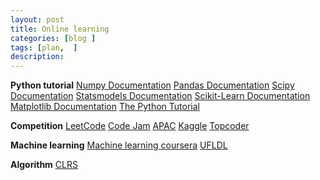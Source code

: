 ```yaml
---
layout: post
title: Online learning
categories: [blog ]
tags: [plan,  ]
description: 
---
```


**Python tutorial**
[Numpy Documentation](https://docs.scipy.org/doc/numpy-dev/user/quickstart.html)
[Pandas Documentation](http://pandas.pydata.org/pandas-docs/version/0.17.0/index.html)
[Scipy Documentation](http://docs.scipy.org/doc/scipy/reference/)
[Statsmodels Documentation](http://statsmodels.sourceforge.net/stable/)
[Scikit-Learn Documentation](http://scikit-learn.org/stable/documentation.html)
[Matplotlib Documentation](http://matplotlib.org/)
[The Python Tutorial](https://docs.python.org/3/tutorial/index.html)

**Competition**
[LeetCode](https://leetcode.com/problemset/algorithms/)
[Code Jam](https://code.google.com/codejam/contests.html)
[APAC](https://code.google.com/codejam/apactest)
[Kaggle](https://www.kaggle.com)
[Topcoder](https://arena.topcoder.com/#/u/dashboard)

**Machine learning**
[Machine learning coursera](https://www.coursera.org/learn/machine-learning/home/welcome)
[UFLDL](http://deeplearning.stanford.edu/wiki/index.php/UFLDL_Tutorial)

**Algorithm**
[CLRS]()
